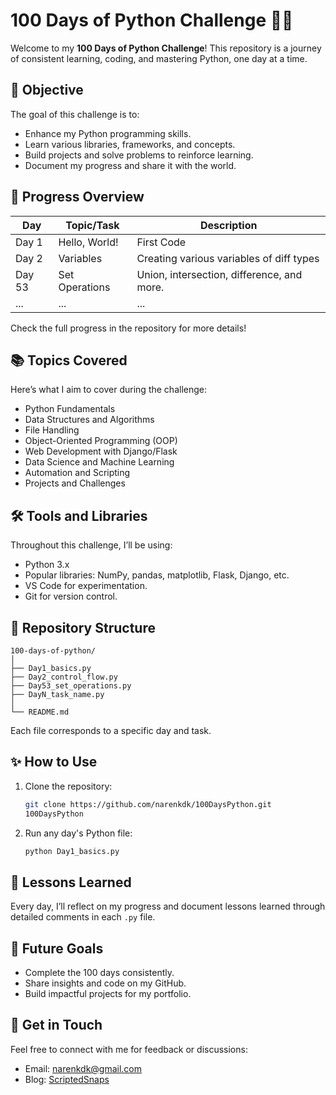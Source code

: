 # 100 Days of Python Challenge 🚀🐍

Welcome to my **100 Days of Python Challenge**! This repository is a journey of consistent learning, coding, and mastering Python, one day at a time.

## 🌟 Objective

The goal of this challenge is to:

- Enhance my Python programming skills.
- Learn various libraries, frameworks, and concepts.
- Build projects and solve problems to reinforce learning.
- Document my progress and share it with the world.

## 📅 Progress Overview

| Day   | Topic/Task                               | Description                                       |
|-------|-----------------------------------------|---------------------------------------------------|
| Day 1 | Hello, World!                            | First Code   |
| Day 2 | Variables                                | Creating various variables of diff types
| Day 53| Set Operations                          | Union, intersection, difference, and more.       |
| ...   | ...                                     | ...                                               |

Check the full progress in the repository for more details!

## 📚 Topics Covered

Here’s what I aim to cover during the challenge:

- Python Fundamentals
- Data Structures and Algorithms
- File Handling
- Object-Oriented Programming (OOP)
- Web Development with Django/Flask
- Data Science and Machine Learning
- Automation and Scripting
- Projects and Challenges

## 🛠️ Tools and Libraries

Throughout this challenge, I’ll be using:

- Python 3.x
- Popular libraries: NumPy, pandas, matplotlib, Flask, Django, etc.
- VS Code for experimentation.
- Git for version control.

## 📂 Repository Structure

```
100-days-of-python/
│
├── Day1_basics.py
├── Day2_control_flow.py
├── Day53_set_operations.py
├── DayN_task_name.py
│
└── README.md
```

Each file corresponds to a specific day and task.

## ✨ How to Use

1. Clone the repository:  
   ```bash
   git clone https://github.com/narenkdk/100DaysPython.git
   100DaysPython
   ```

2. Run any day's Python file:  
   ```bash
   python Day1_basics.py
   ```

## 📖 Lessons Learned

Every day, I’ll reflect on my progress and document lessons learned through detailed comments in each `.py` file.

## 🎯 Future Goals

- Complete the 100 days consistently.
- Share insights and code on my GitHub.
- Build impactful projects for my portfolio.

## 💬 Get in Touch

Feel free to connect with me for feedback or discussions:

- Email: narenkdk@gmail.com
- Blog: [ScriptedSnaps](#)

